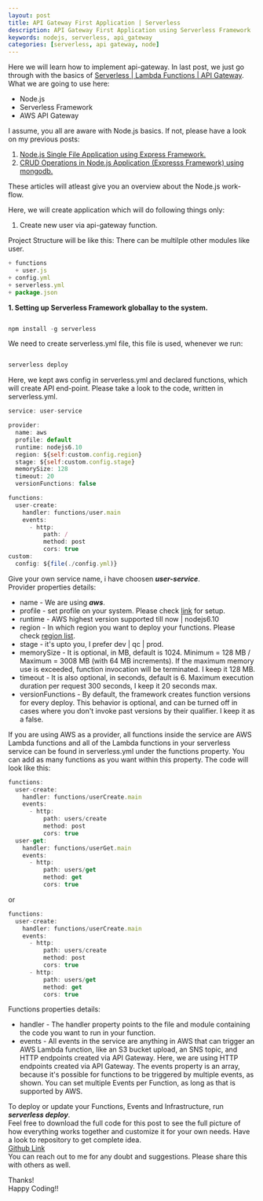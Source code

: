 ```yaml
---
layout: post
title: API Gateway First Application | Serverless
description: API Gateway First Application using Serverless Framework
keywords: nodejs, serverless, api_gateway
categories: [serverless, api gateway, node]
---
```


Here we will learn how to implement api-gateway. In last post, we just go through with the basics of [Serverless | Lambda Functions | API Gateway](https://thepandeysoni.org/2017/11/05/serverless-lambda-functions-api-gateway/). 
What we are going to use here:

* Node.js
* Serverless Framework
* AWS API Gateway

I assume, you all are aware with Node.js basics. If not, please have a look on my previous posts:

1. [Node.js Single File Application using Express Framework.](https://thepandeysoni.org/2016/05/02/node.js-single-file-application-using-express-framework/)
1. [CRUD Operations in Node.js Application (Expresss Framework) using mongodb.](https://thepandeysoni.org/2016/05/04/CRUD-operations-in-node.js-application-(expresss=framework)-using-mongodb/)

These articles will atleast give you an overview about the Node.js work-flow.

Here, we will create application which will do following things only:

1. Create new user via api-gateway function.

Project Structure will be like this:
There can be multilple other modules like user.

```js
+ functions
  + user.js
+ config.yml
+ serverless.yml
+ package.json
```

**1. Setting up Serverless Framework globallay to the system.**

```js

npm install -g serverless

```
We need to create serverless.yml file, this file is used, whenever we run:

```js

serverless deploy

```
Here, we kept aws config in serverless.yml and declared functions, which will create API end-point. Please take a look to the code, written in serverless.yml.

```js
service: user-service

provider:
  name: aws
  profile: default
  runtime: nodejs6.10
  region: ${self:custom.config.region}
  stage: ${self:custom.config.stage}
  memorySize: 128
  timeout: 20
  versionFunctions: false

functions:
  user-create:
    handler: functions/user.main
    events:
      - http:
          path: /
          method: post
          cors: true
custom:
  config: ${file(./config.yml)}
```

Give your own service name, i have choosen **_user-service_**.   
Provider properties details:  
 * name - We are using **_aws_**.  
 * profile - set profile on your system. Please check [link](https://docs.aws.amazon.com/cli/latest/userguide/cli-chap-getting-started.html) for setup.  
 * runtime - AWS highest version supported till now | nodejs6.10  
 * region - In which region you want to deploy your functions. Please check [region list](https://docs.aws.amazon.com/general/latest/gr/rande.html).  
 * stage - it's upto you, I prefer dev | qc | prod.   
 * memorySize - It is optional, in MB, default is 1024. Minimum = 128 MB / Maximum = 3008 MB (with 64 MB increments). If the maximum memory use is exceeded, function invocation will be terminated. I keep it 128 MB.  
 * timeout - It is also optional, in seconds, default is 6. Maximum execution duration per request  300 seconds, I keep it 20 seconds max.  
 * versionFunctions - By default, the framework creates function versions for every deploy. This behavior is optional, and can be turned off in cases where you don't invoke past versions by their qualifier. I keep it as a false.  

If you are using AWS as a provider, all functions inside the service are AWS Lambda functions and all of the Lambda functions in your serverless service can be found in serverless.yml under the functions property. You can add as many functions as you want within this property. The code will look like this:

```js
functions:
  user-create:
    handler: functions/userCreate.main
    events:
      - http:
          path: users/create
          method: post
          cors: true
  user-get:
    handler: functions/userGet.main
    events:
      - http:
          path: users/get
          method: get
          cors: true
```
or
```js
functions:
  user-create:
    handler: functions/userCreate.main
    events:
      - http:
          path: users/create
          method: post
          cors: true
      - http:
          path: users/get
          method: get
          cors: true
```
Functions properties details:
 * handler - The handler property points to the file and module containing the code you want to run in your function.
 * events - All events in the service are anything in AWS that can trigger an AWS Lambda function, like an S3 bucket upload, an SNS topic, and HTTP endpoints created via API Gateway. Here, we are using HTTP endpoints created via API Gateway. The events property is an array, because it's possible for functions to be triggered by multiple events, as shown. You can set multiple Events per Function, as long as that is supported by AWS.

To deploy or update your Functions, Events and Infrastructure, run **_serverless deploy_**.  
Feel free to download the full code for this post to see the full picture of how everything works together and customize it for your own needs. Have a look to repository to get complete idea.   
[Github Link](https://github.com/pandeysoni/serverless-api-gateway)   
You can reach out to me for any doubt and suggestions. Please share this with others as well.  

Thanks!  
Happy Coding!!
